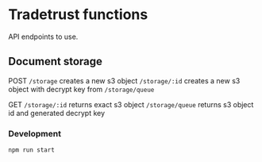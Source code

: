 # Tradetrust functions

API endpoints to use.

## Document storage

POST
`/storage` creates a new s3 object
`/storage/:id` creates a new s3 object with decrypt key from `/storage/queue`

GET
`/storage/:id` returns exact s3 object
`/storage/queue` returns s3 object id and generated decrypt key

### Development

`npm run start`
